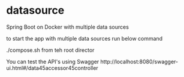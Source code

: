 # datasource
Spring Boot on Docker with multiple data sources

to start the app with multiple data sources run below command

./compose.sh from teh root director

You can test the API's using Swagger 
http://localhost:8080/swagger-ui.html#/data45accessor45controller
